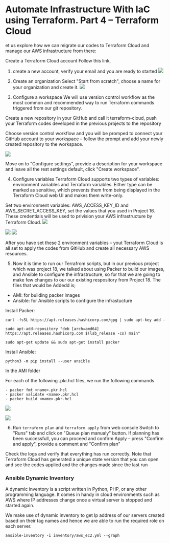 # Automate Infrastructure With IaC using Terraform. Part 4 – Terraform Cloud

et us explore how we can migrate our codes to Terraform Cloud and manage our AWS infrastructure from there:

Create a Terraform Cloud account Follow this link, 
1. create a new account, verify your email and you are ready to started
![](/terraform%20cloud%20profile.PNG)

2. Create an organization Select "Start from scratch", choose a name for your organization and create it.
![](/19-2.png)

3. Configure a workspace We will use version control workflow as the most common and recommended way to run Terraform commands triggered from our git repository.

Create a new repository in your GitHub and call it terraform-cloud, push your Terraform codes developed in the previous projects to the repository

Choose version control workflow and you will be promped to connect your GitHub account to your workspace – follow the prompt and add your newly created repository to the workspace.

![](/19-3.png)

Move on to "Configure settings", provide a description for your workspace and leave all the rest settings default, click "Create workspace".

4. Configure variables Terraform Cloud supports two types of variables: environment variables and Terraform variables. Either type can be marked as sensitive, which prevents them from being displayed in the Terraform Cloud web UI and makes them write-only.

Set two environment variables: AWS_ACCESS_KEY_ID and AWS_SECRET_ACCESS_KEY, set the values that you used in Project 16. These credentials will be used to privision your AWS infrastructure by Terraform Cloud.
![](/19-4a.png)

 ![](/19-4b.png)
![](/19-4c.png)

After you have set these 2 environment variables – yout Terraform Cloud is all set to apply the codes from GitHub and create all necessary AWS resources.

5. Now it is time to run our Terrafrom scripts, but in our previous project which was project 18, we talked about using Packer to build our images, and Ansible to configure the infrastructure, so for that we are going to make few changes to our our existing respository from Project 18. The files that would be Addedd is;

- AMI: for building packer images
- Ansible: for Ansible scripts to configure the infrastucture

Install Packer:

```
curl -fsSL https://apt.releases.hashicorp.com/gpg | sudo apt-key add -

sudo apt-add-repository "deb [arch=amd64] https://apt.releases.hashicorp.com $(lsb_release -cs) main"

sudo apt-get update && sudo apt-get install packer

```
Install Ansible:
```
python3 -m pip install --user ansible
```

In the AMI folder

For each of the following .pkr.hcl files, we run the following commands

```
- packer fmt <name>.pkr.hcl
- packer validate <name>.pkr.hcl
- packer build <name>.pkr.hcl
```
![](/19-5a.png)

![](/19-5b.png)

6. Run `terraform plan` and `terraform apply` from web console Switch to "Runs" tab and click on "Queue plan manualy" button. If planning has been successfull, you can proceed and confirm Apply – press "Confirm and apply", provide a comment and "Confirm plan"

Check the logs and verify that everything has run correctly. Note that Terraform Cloud has generated a unique state version that you can open and see the codes applied and the changes made since the last run

### Ansible Dynamic Inventory
A dynamic inventory is a script written in Python, PHP, or any other programming language. It comes in handy in cloud environments such as AWS where IP addresses change once a virtual server is stopped and started again.

We make use of dynamic inventory to get Ip address of our servers created based on their tag names and hence we are able to run the required role on each server.

```
ansible-inventory -i inventory/aws_ec2.yml --graph
```

